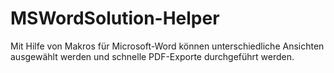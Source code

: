 # MSWordSolution-Helper
Mit Hilfe von Makros für Microsoft-Word können unterschiedliche Ansichten ausgewählt werden und schnelle PDF-Exporte durchgeführt werden.
